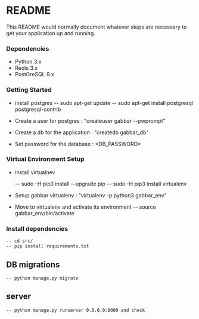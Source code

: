# README #

This README would normally document whatever steps are necessary to get your application up and running.

### Dependencies ###

* Python 3.x
* Redis 3.x
* PostGreSQL 9.x

### Getting Started ###

* install postgres
	-- sudo apt-get update
	-- sudo apt-get install postgresql postgresql-contrib

* Create a user for postgres : "createuser gabbar --pwprompt"
* Create a db for the application : "createdb gabbar_db"
* Set password for the database : <DB_PASSWORD>


### Virtual Environment Setup ###

* install virtualnev

    -- sudo -H pip3 install --upgrade pip
    -- sudo -H pip3 install virtualenv

* Setup gabbar virtualenv : "virtualenv -p python3 gabbar_env"
* Move to virtualenv and activate its environment
	-- source gabbar_env/bin/activate

### Install dependencies
	-- cd src/
	-- pip install requirements.txt

## DB migrations
	-- python manage.py migrate

## server
	-- python manage.py runserver 0.0.0.0:8000 and check
